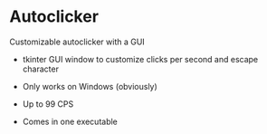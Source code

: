 # Autoclicker
Customizable autoclicker with a GUI

- tkinter GUI window to customize clicks per second and escape character

- Only works on Windows (obviously)

- Up to 99 CPS

- Comes in one executable
